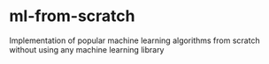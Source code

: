 # ml-from-scratch
Implementation of popular machine learning algorithms from scratch without using any machine learning library
